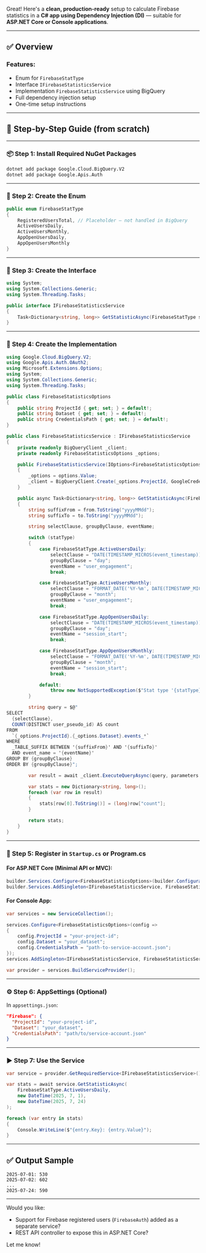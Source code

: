 Great! Here's a **clean, production-ready** setup to calculate Firebase statistics in a **C# app using Dependency Injection (DI)** — suitable for **ASP.NET Core or Console applications**.

---

## ✅ Overview

### Features:

* Enum for `FirebaseStatType`
* Interface `IFirebaseStatisticsService`
* Implementation `FirebaseStatisticsService` using BigQuery
* Full dependency injection setup
* One-time setup instructions

---

## 🧱 Step-by-Step Guide (from scratch)

---

### 📦 Step 1: Install Required NuGet Packages

```bash
dotnet add package Google.Cloud.BigQuery.V2
dotnet add package Google.Apis.Auth
```

---

### 🧾 Step 2: Create the Enum

```csharp
public enum FirebaseStatType
{
    RegisteredUsersTotal, // Placeholder — not handled in BigQuery
    ActiveUsersDaily,
    ActiveUsersMonthly,
    AppOpenUsersDaily,
    AppOpenUsersMonthly
}
```

---

### 🧩 Step 3: Create the Interface

```csharp
using System;
using System.Collections.Generic;
using System.Threading.Tasks;

public interface IFirebaseStatisticsService
{
    Task<Dictionary<string, long>> GetStatisticAsync(FirebaseStatType statType, DateTime from, DateTime to);
}
```

---

### 🔧 Step 4: Create the Implementation

```csharp
using Google.Cloud.BigQuery.V2;
using Google.Apis.Auth.OAuth2;
using Microsoft.Extensions.Options;
using System;
using System.Collections.Generic;
using System.Threading.Tasks;

public class FirebaseStatisticsOptions
{
    public string ProjectId { get; set; } = default!;
    public string Dataset { get; set; } = default!;
    public string CredentialsPath { get; set; } = default!;
}

public class FirebaseStatisticsService : IFirebaseStatisticsService
{
    private readonly BigQueryClient _client;
    private readonly FirebaseStatisticsOptions _options;

    public FirebaseStatisticsService(IOptions<FirebaseStatisticsOptions> options)
    {
        _options = options.Value;
        _client = BigQueryClient.Create(_options.ProjectId, GoogleCredential.FromFile(_options.CredentialsPath));
    }

    public async Task<Dictionary<string, long>> GetStatisticAsync(FirebaseStatType statType, DateTime from, DateTime to)
    {
        string suffixFrom = from.ToString("yyyyMMdd");
        string suffixTo = to.ToString("yyyyMMdd");

        string selectClause, groupByClause, eventName;

        switch (statType)
        {
            case FirebaseStatType.ActiveUsersDaily:
                selectClause = "DATE(TIMESTAMP_MICROS(event_timestamp)) AS day";
                groupByClause = "day";
                eventName = "user_engagement";
                break;

            case FirebaseStatType.ActiveUsersMonthly:
                selectClause = "FORMAT_DATE('%Y-%m', DATE(TIMESTAMP_MICROS(event_timestamp))) AS month";
                groupByClause = "month";
                eventName = "user_engagement";
                break;

            case FirebaseStatType.AppOpenUsersDaily:
                selectClause = "DATE(TIMESTAMP_MICROS(event_timestamp)) AS day";
                groupByClause = "day";
                eventName = "session_start";
                break;

            case FirebaseStatType.AppOpenUsersMonthly:
                selectClause = "FORMAT_DATE('%Y-%m', DATE(TIMESTAMP_MICROS(event_timestamp))) AS month";
                groupByClause = "month";
                eventName = "session_start";
                break;

            default:
                throw new NotSupportedException($"Stat type '{statType}' not supported in BigQuery.");
        }

        string query = $@"
SELECT
  {selectClause},
  COUNT(DISTINCT user_pseudo_id) AS count
FROM
  `{_options.ProjectId}.{_options.Dataset}.events_*`
WHERE
  _TABLE_SUFFIX BETWEEN '{suffixFrom}' AND '{suffixTo}'
  AND event_name = '{eventName}'
GROUP BY {groupByClause}
ORDER BY {groupByClause}";

        var result = await _client.ExecuteQueryAsync(query, parameters: null);

        var stats = new Dictionary<string, long>();
        foreach (var row in result)
        {
            stats[row[0].ToString()] = (long)row["count"];
        }

        return stats;
    }
}
```

---

### 🧰 Step 5: Register in `Startup.cs` or Program.cs

#### For ASP.NET Core (Minimal API or MVC):

```csharp
builder.Services.Configure<FirebaseStatisticsOptions>(builder.Configuration.GetSection("Firebase"));
builder.Services.AddSingleton<IFirebaseStatisticsService, FirebaseStatisticsService>();
```

#### For Console App:

```csharp
var services = new ServiceCollection();

services.Configure<FirebaseStatisticsOptions>(config =>
{
    config.ProjectId = "your-project-id";
    config.Dataset = "your_dataset";
    config.CredentialsPath = "path-to-service-account.json";
});
services.AddSingleton<IFirebaseStatisticsService, FirebaseStatisticsService>();

var provider = services.BuildServiceProvider();
```

---

### ⚙️ Step 6: AppSettings (Optional)

In `appsettings.json`:

```json
"Firebase": {
  "ProjectId": "your-project-id",
  "Dataset": "your_dataset",
  "CredentialsPath": "path/to/service-account.json"
}
```

---

### ▶️ Step 7: Use the Service

```csharp
var service = provider.GetRequiredService<IFirebaseStatisticsService>();

var stats = await service.GetStatisticAsync(
    FirebaseStatType.ActiveUsersDaily,
    new DateTime(2025, 7, 1),
    new DateTime(2025, 7, 24)
);

foreach (var entry in stats)
{
    Console.WriteLine($"{entry.Key}: {entry.Value}");
}
```

---

## ✅ Output Sample

```
2025-07-01: 530
2025-07-02: 602
...
2025-07-24: 590
```

---

Would you like:

* Support for Firebase registered users (`FirebaseAuth`) added as a separate service?
* REST API controller to expose this in ASP.NET Core?

Let me know!
